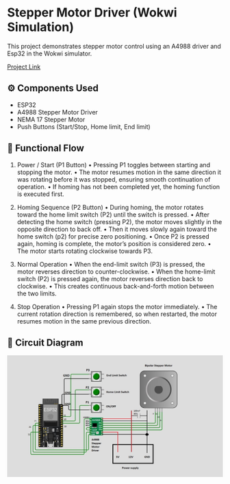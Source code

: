 # Stepper Motor Driver (Wokwi Simulation)

This project demonstrates stepper motor control using an A4988 driver and Esp32 in the Wokwi simulator.

[Project Link](https://wokwi.com/projects/444588401819542529)

## ⚙️ Components Used
- ESP32
- A4988 Stepper Motor Driver  
- NEMA 17 Stepper Motor   
- Push Buttons (Start/Stop, Home limit, End limit)  

## 🧠 Functional Flow
1. Power / Start (P1 Button)
• Pressing P1 toggles between starting and stopping the motor.
• The motor resumes motion in the same direction it was rotating before it was
stopped, ensuring smooth continuation of operation.
• If homing has not been completed yet, the homing function is executed first.

2. Homing Sequence (P2 Button)
• During homing, the motor rotates toward the home limit switch (P2) until
the switch is pressed.
• After detecting the home switch (pressing P2), the motor moves slightly in the
opposite direction to back off.
• Then it moves slowly again toward the home switch (p2) for precise zero
positioning.
• Once P2 is pressed again, homing is complete, the motor’s position is
considered zero.
• The motor starts rotating clockwise towards P3.

3. Normal Operation
• When the end-limit switch (P3) is pressed, the motor reverses direction to
counter-clockwise.
• When the home-limit switch (P2) is pressed again, the motor reverses
direction back to clockwise.
• This creates continuous back-and-forth motion between the two limits.

4. Stop Operation
• Pressing P1 again stops the motor immediately.
• The current rotation direction is remembered, so when restarted, the motor
resumes motion in the same previous direction.

## 📸 Circuit Diagram
![Stepper Motor Driver](stepper_motor_driver.jpg)

